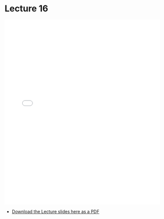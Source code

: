 # Lecture 16

<div>
<iframe src="../../102_lec16.pdf" width="100%" height="600px" frameBorder="0"> </iframe>
</div>

- [Download the Lecture slides here as a PDF](../../102_lec16.pdf)